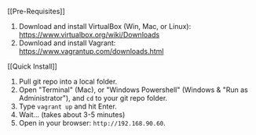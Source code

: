 [[Pre-Requisites]]
1. Download and install VirtualBox (Win, Mac, or Linux): https://www.virtualbox.org/wiki/Downloads
2. Download and install Vagrant: https://www.vagrantup.com/downloads.html

[[Quick Install]]
1. Pull git repo into a local folder.
2. Open "Terminal" (Mac), or "Windows Powershell" (Windows & "Run as Administrator"), and `cd` to your git repo folder.
3. Type `vagrant up` and hit Enter.
4. Wait... (takes about 3-5 minutes)
5. Open in your browser: `http://192.168.90.60`.
